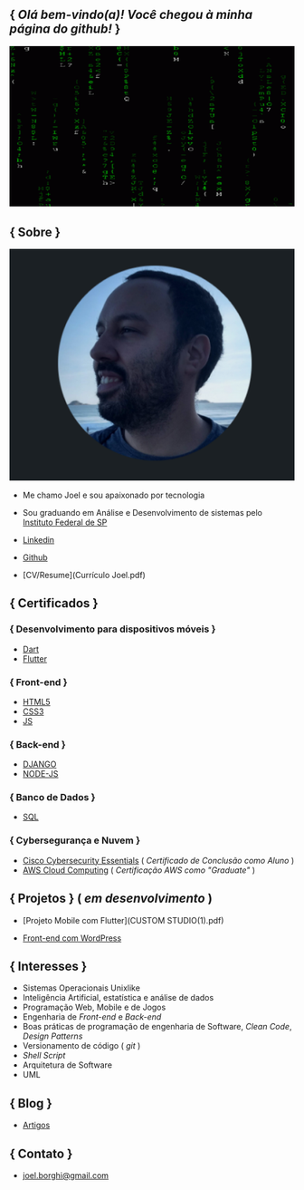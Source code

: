## { _Olá bem-vindo(a)! Você chegou à minha página do github!_ }

![Gif](Matrix.gif)


## { Sobre }

![Image](Perfil.png)


 - Me chamo Joel e sou apaixonado por tecnologia
 - Sou graduando em Análise e Desenvolvimento de sistemas pelo [Instituto Federal de SP](https://bra.ifsp.edu.br)
 
 - [Linkedin](https://www.linkedin.com/in/joel-guerreiro-a35866108)
 
 - [Github](https://github.com/Joelfo123)
 
 - [CV/Resume](Currículo Joel.pdf)



## { Certificados } 

### { Desenvolvimento para dispositivos móveis }


 - [Dart](https://www.devmedia.com.br/certificado/tecnologia/dart/joel-guerreiro)
 - [Flutter](https://www.devmedia.com.br/certificado/tecnologia/flutter/joel-guerreiro)
 


### { Front-end }
 
 - [HTML5](https://www.devmedia.com.br/certificado/tecnologia/html/joel-guerreiro)
 - [CSS3](https://www.devmedia.com.br/certificado/tecnologia/css/joel-guerreiro)
 - [JS](https://www.devmedia.com.br/certificado/tecnologia/javascript/joel-guerreiro)


 
### { Back-end }
 
 - [DJANGO](https://www.devmedia.com.br/certificado/tecnologia/django/joel-guerreiro)
 - [NODE-JS](https://www.devmedia.com.br/certificado/tecnologia/node-js/joel-guerreiro)
 


### { Banco de Dados }

 - [SQL](https://www.devmedia.com.br/certificado/tecnologia/sql/joel-guerreiro)



### { Cybersegurança e Nuvem }
 
 - [Cisco Cybersecurity Essentials]( Cybersecurity_cert.pdf ) ( _Certificado de Conclusão como Aluno_ )
 - [AWS Cloud Computing](https://www.credly.com/badges/edf73500-435c-45d0-a1ae-e512d2b633b6) ( _Certificação AWS como "Graduate"_ ) 



## { Projetos } ( _em desenvolvimento_ )
 
 - [Projeto Mobile com Flutter](CUSTOM STUDIO(1).pdf)

 - [Front-end com WordPress](https://cursospremium.com.br)



## { Interesses }
 
 - Sistemas Operacionais Unixlike
 - Inteligência Artificial, estatística e análise de dados
 - Programação Web, Mobile e de Jogos 
 - Engenharia de _Front-end_ e _Back-end_
 - Boas práticas de programação de engenharia de Software, _Clean Code_, _Design Patterns_
 - Versionamento de código ( _git_ )
 - _Shell Script_
 - Arquitetura de Software
 - UML



## { Blog }

- [Artigos](https://techrookie1987.blogspot.com)



## { Contato }

- [joel.borghi@gmail.com](mailto:joel.borghi@gmail.com)
